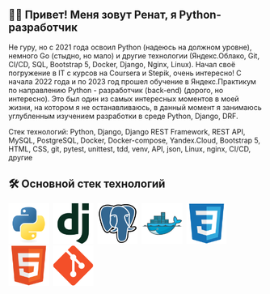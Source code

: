 ## :man_technologist: Привет! Меня зовут Ренат, я Python-разработчик

Не гуру, но с 2021 года освоил Python (надеюсь на должном уровне), немного Go (стыдно, но мало) и другие технологии (Яндекс.Облако, Git, CI/CD, SQL, Bootstrap 5, Docker, Django, Nginx, Linux). Начал своё погружение в IT с курсов на Coursera и Stepik, очень интересно! C начала 2022 года и по 2023 год прошел обучение в Яндекс.Практикум по направлению Python - разработчик (back-end) (дорого, но интересно). Это был один из самых интересных моментов в моей жизни, на котором я не останавливаюсь, в данный момент я занимаюсь углубленным изучением разработки в среде Python, Django, DRF.

Стек технологий: Python, Django, Django REST Framework, REST API, MySQL, PostgreSQL, Docker, Docker-compose, Yandex.Cloud, Bootstrap 5, HTML, CSS, git, pytest, unittest, tdd, venv, API, json, Linux, nginx, CI/CD, другие

## :hammer_and_wrench: Основной стек технологий
<div>
  <img src="https://github.com/devicons/devicon/blob/master/icons/python/python-original.svg" title="Java" alt="Java" width="80" height="80"/>&nbsp;
  <img src="https://github.com/devicons/devicon/blob/master/icons/django/django-plain.svg" title="React" alt="React" width="80" height="80"/>&nbsp;
  <img src="https://github.com/devicons/devicon/blob/master/icons/postgresql/postgresql-original.svg" title="Spring" alt="Spring" width="80" height="80"/>&nbsp;
  <img src="https://github.com/devicons/devicon/blob/master/icons/docker/docker-original.svg" title="Material UI" alt="Material UI" width="80" height="80"/>&nbsp;
  <img src="https://github.com/devicons/devicon/blob/master/icons/css3/css3-original.svg" title="Material UI" alt="Material UI" width="80" height="80"/>&nbsp;
  <img src="https://github.com/devicons/devicon/blob/master/icons/html5/html5-original.svg" title="Material UI" alt="Material UI" width="80" height="80"/>&nbsp;
  <img src="https://github.com/devicons/devicon/blob/master/icons/git/git-original.svg" title="Material UI" alt="Material UI" width="80" height="80"/>&nbsp;
</div>
